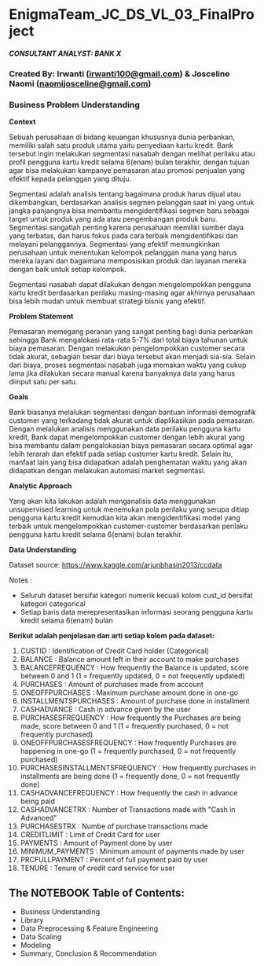 # EnigmaTeam_JC_DS_VL_03_FinalProject

##### **CONSULTANT ANALYST: BANK X**
### Created By: Irwanti (irwanti100@gmail.com) & Josceline Naomi (naomijosceline@gmail.com)
### **Business Problem Understanding**
**Context**

Sebuah perusahaan di bidang keuangan khususnya dunia perbankan, memiliki salah satu produk utama yaitu penyediaan kartu kredit. Bank tersebut ingin melakukan segmentasi nasabah dengan melihat perilaku atau profil pengguna kartu kredit selama 6(enam) bulan terakhir, dengan tujuan agar bisa melakukan kampanye pemasaran atau promosi penjualan yang efektif kepada pelanggan yang dituju.

Segmentasi adalah analisis tentang bagaimana produk harus dijual atau dikembangkan, berdasarkan analisis segmen pelanggan saat ini yang untuk jangka panjangnya bisa membantu mengidentifikasi segmen baru sebagai target untuk produk yang ada atau pengembangan produk baru. Segmentasi sangatlah penting karena perusahaan memiliki sumber daya yang terbatas, dan harus fokus pada cara terbaik mengidentifikasi dan melayani pelanggannya. Segmentasi yang efektif memungkinkan perusahaan untuk menentukan kelompok pelanggan mana yang harus mereka layani dan bagaimana memposisikan produk dan layanan mereka dengan baik untuk setiap kelompok. 

Segmentasi nasabah dapat dilakukan dengan mengelompokkan pengguna kartu kredit berdasarkan perilaku masing-masing agar akhirnya perusahaan bisa lebih mudah untuk membuat strategi bisnis yang efektif.

**Problem Statement**

Pemasaran memegang peranan yang sangat penting bagi dunia perbankan sehingga Bank mengalokasi rata-rata 5-7% dari total biaya tahunan untuk biaya pemasaran. Dengan melakukan pengelompokkan customer secara tidak akurat, sebagian besar dari biaya tersebut akan menjadi sia-sia.
Selain dari biaya, proses segmentasi nasabah juga memakan waktu yang cukup lama jika dilakukan secara manual karena banyaknya data yang harus diinput satu per satu.


**Goals**
 
Bank biasanya melalukan segmentasi dengan bantuan informasi demografik customer yang terkadang tidak akurat untuk diaplikasikan pada pemasaran. Dengan melalukan analisis menggunakan data perilaku pengguna kartu kredit, Bank dapat mengelompokkan customer dengan lebih akurat yang bisa membantu dalam pengalokasian biaya pemasaran secara optimal agar lebih terarah dan efektif pada setiap customer kartu kredit. Selain itu, manfaat lain yang bisa didapatkan adalah penghematan waktu yang akan didapatkan dengan melakukan automasi market segmentasi.

**Analytic Approach**

Yang akan kita lakukan adalah menganalisis data menggunakan unsupervised learning untuk menemukan pola perilaku yang serupa ditiap pengguna kartu kredit kemudian kita akan mengidentifikasi model yang terbaik untuk mengelompokkan customer-customer berdasarkan perilaku pengguna kartu kredit selama 6(enam) bulan terakhir.

**Data Understanding**

Dataset source: https://www.kaggle.com/arjunbhasin2013/ccdata 

Notes :
- Seluruh dataset bersifat kategori numerik kecuali kolom cust_id bersifat kategori categorical
- Setiap baris data merepresentasikan informasi seorang pengguna kartu kredit selama 6(enam) bulan


**Berikut adalah penjelasan dan arti setiap kolom pada dataset:**

1. CUSTID : Identification of Credit Card holder (Categorical)<br>
2. BALANCE : Balance amount left in their account to make purchases<br>
3. BALANCEFREQUENCY : How frequently the Balance is updated, score between 0 and 1 (1 = frequently updated, 0 = not frequently updated)<br>
4. PURCHASES : Amount of purchases made from account<br>
5. ONEOFFPURCHASES : Maximum purchase amount done in one-go<br>
6. INSTALLMENTSPURCHASES : Amount of purchase done in installment<br>
7. CASHADVANCE : Cash in advance given by the user<br>
8. PURCHASESFREQUENCY : How frequently the Purchases are being made, score between 0 and 1 (1 = frequently purchased, 0 = not frequently purchased)<br>
9. ONEOFFPURCHASESFREQUENCY : How frequently Purchases are happening in one-go (1 = frequently purchased, 0 = not frequently purchased)<br>
10. PURCHASESINSTALLMENTSFREQUENCY : How frequently purchases in installments are being done (1 = frequently done, 0 = not frequently done)<br>
11. CASHADVANCEFREQUENCY : How frequently the cash in advance being paid<br>
12. CASHADVANCETRX : Number of Transactions made with "Cash in Advanced"<br>
13. PURCHASESTRX : Numbe of purchase transactions made<br>
14. CREDITLIMIT : Limit of Credit Card for user<br>
15. PAYMENTS : Amount of Payment done by user<br>
16. MINIMUM_PAYMENTS : Minimum amount of payments made by user<br>
17. PRCFULLPAYMENT : Percent of full payment paid by user<br>
18. TENURE : Tenure of credit card service for user<br>

## The NOTEBOOK Table of Contents:
- Business Understanding
- Library
- Data Preprocessing & Feature Engineering
- Data Scaling
- Modeling
- Summary, Conclusion & Recommendation
